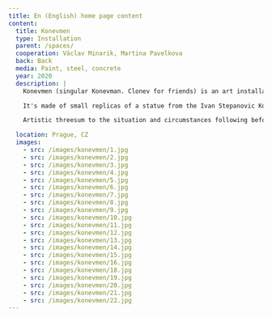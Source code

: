 ```yaml
---
title: En (English) home page content
content:
  title: Konevmen
  type: Installation
  parent: /spaces/
  cooperation: Václav Minarik, Martina Pavelkova
  back: Back
  media: Paint, steel, concrete
  year: 2020
  description: |
    Konevmen (singular Konevman. Clonev for friends) is an art installation created as part of Landscape festival 2020 in Prague 3, Žižkov.

    It's made of small replicas of a statue from the Ivan Stepanovic Konev memorial which has been removed for being repeatedly vandalised. 

    Artistic threesum to the situation and circumstances following before and after removal of a Ivan Stepanovic Statue. This was moved to safe house because of being constantly vandalised with paint and the memorial became demontration place for both sides of the removal conflict. Escalation of absurd accusations, blackmailing, diplomatic rows climaxed with deportation of two russian diplomats (7. 6. 2020) which were supposed to take part in correction of inconvenient people linked to the removal of the statue made in 1980. 

  location: Prague, CZ
  images:
    - src: /images/konevmen/1.jpg
    - src: /images/konevmen/2.jpg
    - src: /images/konevmen/3.jpg
    - src: /images/konevmen/4.jpg
    - src: /images/konevmen/5.jpg
    - src: /images/konevmen/6.jpg
    - src: /images/konevmen/7.jpg
    - src: /images/konevmen/8.jpg
    - src: /images/konevmen/9.jpg
    - src: /images/konevmen/10.jpg
    - src: /images/konevmen/11.jpg
    - src: /images/konevmen/12.jpg
    - src: /images/konevmen/13.jpg
    - src: /images/konevmen/14.jpg
    - src: /images/konevmen/15.jpg
    - src: /images/konevmen/16.jpg
    - src: /images/konevmen/18.jpg
    - src: /images/konevmen/19.jpg
    - src: /images/konevmen/20.jpg
    - src: /images/konevmen/21.jpg
    - src: /images/konevmen/22.jpg
---
```

